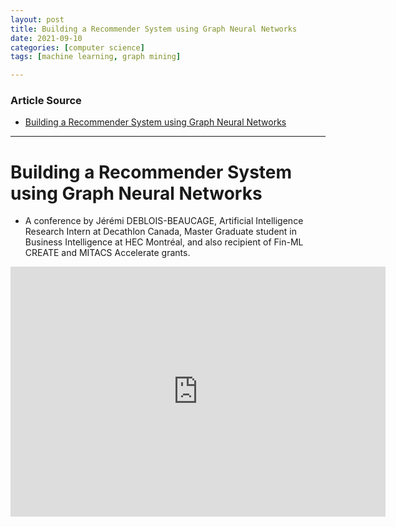 ```yaml
---
layout: post
title: Building a Recommender System using Graph Neural Networks
date: 2021-09-10
categories: [computer science]
tags: [machine learning, graph mining]

---
```


### Article Source

* [Building a Recommender System using Graph Neural Networks](https://www.youtube.com/watch?v=hvTawbQnK_w)


---

# Building a Recommender System using Graph Neural Networks

* A conference by Jérémi DEBLOIS-BEAUCAGE, Artificial Intelligence Research Intern at Decathlon Canada, Master Graduate student in Business Intelligence at HEC Montréal, and also recipient of Fin-ML CREATE and MITACS Accelerate grants.

<iframe width="600" height="400" src="https://www.youtube.com/embed/hvTawbQnK_w" title="YouTube video player" frameborder="0" allow="accelerometer; autoplay; clipboard-write; encrypted-media; gyroscope; picture-in-picture" allowfullscreen></iframe>